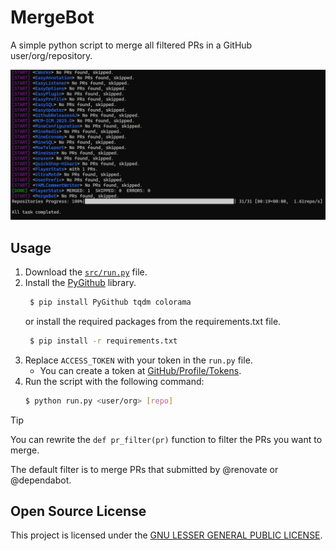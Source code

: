 # MergeBot

A simple python script to merge all filtered PRs in a GitHub user/org/repository.

![Example](example.png)

## Usage

1. Download the [`src/run.py`](https://raw.githubusercontent.com/CarmJos/MergeBot/refs/heads/master/src/run.py) file.
2. Install the [PyGithub](https://github.com/PyGithub/PyGithub) library.    
   ```bash
    $ pip install PyGithub tqdm colorama
    ```
    or install the required packages from the requirements.txt file.
   ```bash
    $ pip install -r requirements.txt
    ```
3. Replace `ACCESS_TOKEN` with your token in the `run.py` file.
   - You can create a token at [GitHub/Profile/Tokens](https://github.com/settings/tokens).
4. Run the script with the following command:
    ```bash
    $ python run.py <user/org> [repo]
    ```
> [!TIP]
> You can rewrite the `def pr_filter(pr)` function to filter the PRs you want to merge.
> 
> The default filter is to merge PRs that submitted by @renovate or @dependabot.


## Open Source License

This project is licensed under the [GNU LESSER GENERAL PUBLIC LICENSE](https://www.gnu.org/licenses/lgpl-3.0.html).
